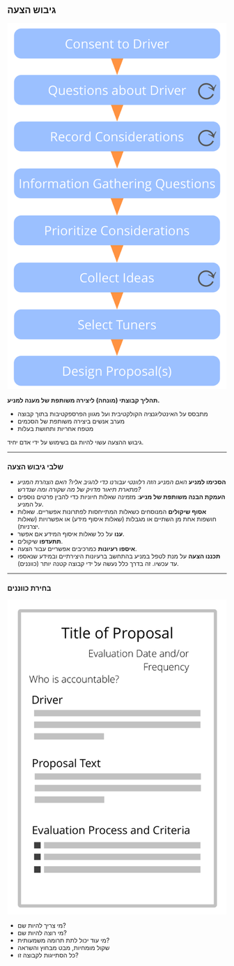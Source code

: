 ## גיבוש הצעה

![right,fit](img/agreements/proposal-forming-medium.png)

**תהליך קבוצתי (מונחה) ליצירה משותפת של מענה למניע.**

- מתבסס על האינטליגנציה הקולקטיבית ועל מגוון הפרספקטיבות בתוך קבוצה
- מערב אנשים ביצירה משותפת של הסכמים
- מטפח אחריות ותחושת בעלות

גיבוש ההצעה עשוי להיות גם בשימוש על ידי אדם יחיד.

* * *

### שלבי גיבוש הצעה

- **הסכימו למניע** *האם המניע הזה רלוונטי עבורנו כדי להגיב אליו? האם הצהרת המניע מתארת תיאור מדויק של מה שקורה ומה שנדרש?*
- **העמקת הבנה משותפת של מניע**: מזמינה שאלות חיוניות כדי להבין פרטים נוספים על המניע.
- **אסוף שיקולים** המנוסחים כשאלות המתייחסות לפתרונות אפשריים. שאלות חושפות אחת מן השתיים או מגבלות (שאלות איסוף מידע) או אפשרויות (שאלות יצרניות).
- **ענו** על כל שאלות איסוף המידע אם אפשר.
- **תתעדפו** שיקולים.
- **איספו רעיונות** כמרכיבים אפשריים עבור הצעה.
- **תכננו הצעה** על מנת לטפל במניע בהתחשב ברעיונות היצירתיים ובמידע שנאספו עד עכשיו. זה בדרך כלל נעשה על ידי קבוצה קטנה יותר (כווננים).

* * *

### בחירת כווננים

![right,fit](img/templates/proposal-template.png)

- מי צריך להיות שם?
- מי רוצה להיות שם?
- מי עוד יכול לתת תרומה משמעותית?
- שקול מומחיות, מבט מבחוץ והשראה
- כל הסתייגות לקבוצה זו?